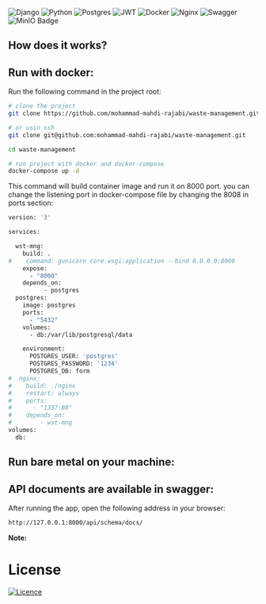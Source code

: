 ![Django](https://img.shields.io/badge/django-%23092E20.svg?style=for-the-badge&logo=django&logoColor=white)
![Python](https://img.shields.io/badge/python-3670A0?style=for-the-badge&logo=python&logoColor=ffdd54)
![Postgres](https://img.shields.io/badge/postgres-%23316192.svg?style=for-the-badge&logo=postgresql&logoColor=white)
![JWT](https://img.shields.io/badge/JWT-black?style=for-the-badge&logo=JSON%20web%20tokens)
![Docker](https://img.shields.io/badge/Docker-2CA5E0?style=for-the-badge&logo=docker&logoColor=white)
![Nginx](https://img.shields.io/badge/nginx-%23009639.svg?style=for-the-badge&logo=nginx&logoColor=white)
![Swagger](https://img.shields.io/badge/-Swagger-%23Clojure?style=for-the-badge&logo=swagger&logoColor=white)
![MinIO Badge](https://img.shields.io/badge/MinIO-C72E49?logo=minio&logoColor=fff&style=flat-square)

## How does it works?
## Run with docker:
Run the following command in the project root:
```bash
# clone the project
git clone https://github.com/mohammad-mahdi-rajabi/waste-management.git

# or usin ssh
git clone git@github.com:mohammad-mahdi-rajabi/waste-management.git

cd waste-management

# run project with docker and docker-compose
docker-compose up -d
```
This command will build container image and run it on 8000 port. you can change the listening port in docker-compose file by changing the 8008 in ports section:
```bash
version: '3'

services:

  wst-mng:
    build: .
#    command: gunicorn core.wsgi:application --bind 0.0.0.0:8000
    expose:
      - "8000"
    depends_on:
          - postgres
  postgres:
    image: postgres
    ports:
      - "5432"
    volumes:
      - db:/var/lib/postgresql/data

    environment:
      POSTGRES_USER: 'postgres'
      POSTGRES_PASSWORD: '1234'
      POSTGRES_DB: form
#  nginx:
#    build: ./nginx
#    restart: always
#    ports:
#      - "1337:80"
#    depends_on:
#        - wst-mng
volumes:
  db:
```


## Run bare metal on your machine:

## API documents are available in swagger:
After running the app, open the following address in your browser:
```bash
http://127.0.0.1:8000/api/schema/docs/
```
**Note:**

# License
[![Licence](https://img.shields.io/github/license/Ileriayo/markdown-badges?style=for-the-badge)](./LICENSE)
